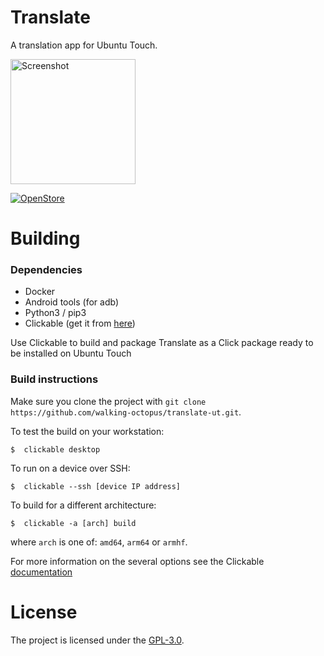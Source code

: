 # Translate
A translation app for Ubuntu Touch. 

<img src="https://open-store.io/screenshots/translate.walking-octopus-screenshot-6e864923-1162-4932-8562-97cbb8423303.png" alt="Screenshot" width="200" />

[![OpenStore](https://open-store.io/badges/en_US.png)](https://open-store.io/app/translate.walking-octopus)

# Building 

### Dependencies
- Docker
- Android tools (for adb)
- Python3 / pip3
- Clickable (get it from [here](https://clickable-ut.dev/en/latest/index.html))

Use Clickable to build and package Translate as a Click package ready to be installed on Ubuntu Touch

### Build instructions
Make sure you clone the project with
`git clone https://github.com/walking-octopus/translate-ut.git`.

To test the build on your workstation:
```
$  clickable desktop
```

To run on a device over SSH:
```
$  clickable --ssh [device IP address]
```

To build for a different architecture:
```
$  clickable -a [arch] build
```
where `arch` is one of: `amd64`, `arm64` or `armhf`.

For more information on the several options see the Clickable [documentation](https://clickable-ut.dev/en/latest/index.html)

# License
The project is licensed under the [GPL-3.0](https://opensource.org/licenses/GPL-3.0).
